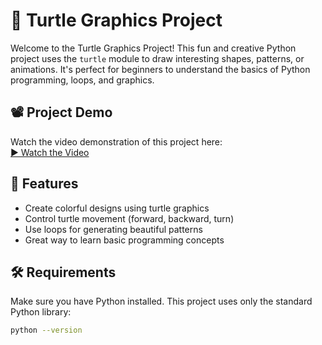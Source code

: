 # 🐢 Turtle Graphics Project

Welcome to the Turtle Graphics Project! This fun and creative Python project uses the `turtle` module to draw interesting shapes, patterns, or animations. It's perfect for beginners to understand the basics of Python programming, loops, and graphics.

## 📽️ Project Demo

Watch the video demonstration of this project here:  
[▶️ Watch the Video](https://drive.google.com/file/d/1bbaRi4pBuwrdI-WXei4xdbo9VzEibk9r/view?usp=sharing)



## 🚀 Features

- Create colorful designs using turtle graphics
- Control turtle movement (forward, backward, turn)
- Use loops for generating beautiful patterns
- Great way to learn basic programming concepts

## 🛠️ Requirements

Make sure you have Python installed. This project uses only the standard Python library:

```bash
python --version

